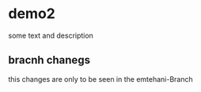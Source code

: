 # demo2

some text and description

## bracnh chanegs
this changes are only to be seen in the emtehani-Branch
